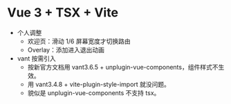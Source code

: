 # Vue 3 + TSX + Vite

- 个人调整
  - 欢迎页：滑动 1/6 屏幕宽度才切换路由
  - Overlay：添加进入退出动画
- vant 按需引入
  - 按新官方文档用 vant3.6.5 + unplugin-vue-components，组件样式不生效。
  - 用 vant3.4.8 + vite-plugin-style-import 就没问题。
  - 貌似是 unplugin-vue-components 不支持 tsx。
